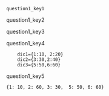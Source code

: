 ```ngMeta
question1_key1
```

question1_key2

        

question1_key3


question1_key4
```
    dic1={1:10, 2:20}
    dic2={3:30,2:40}
    dic3={5:50,6:60}
```
 
question1_key5
```
{1: 10, 2: 60, 3: 30,  5: 50, 6: 60} 
```
